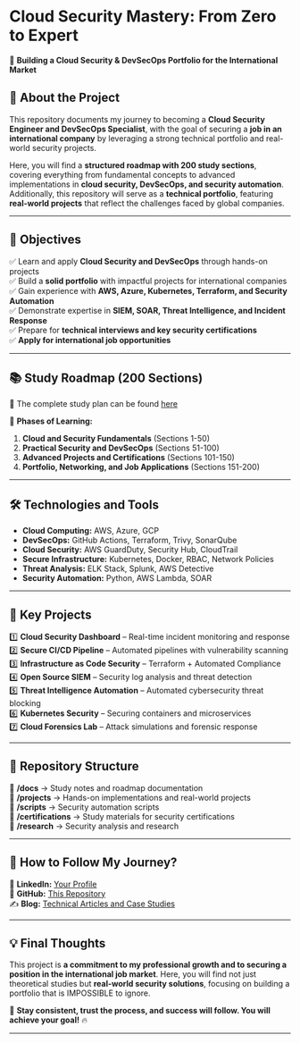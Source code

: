 # **Cloud Security Mastery: From Zero to Expert**  
🚀 **Building a Cloud Security & DevSecOps Portfolio for the International Market**  

## **📌 About the Project**  
This repository documents my journey to becoming a **Cloud Security Engineer and DevSecOps Specialist**, with the goal of securing a **job in an international company** by leveraging a strong technical portfolio and real-world security projects.  

Here, you will find a **structured roadmap with 200 study sections**, covering everything from fundamental concepts to advanced implementations in **cloud security, DevSecOps, and security automation**. Additionally, this repository will serve as a **technical portfolio**, featuring **real-world projects** that reflect the challenges faced by global companies.  

---

## **🎯 Objectives**  
✅ Learn and apply **Cloud Security and DevSecOps** through hands-on projects  
✅ Build a **solid portfolio** with impactful projects for international companies  
✅ Gain experience with **AWS, Azure, Kubernetes, Terraform, and Security Automation**  
✅ Demonstrate expertise in **SIEM, SOAR, Threat Intelligence, and Incident Response**  
✅ Prepare for **technical interviews and key security certifications**  
✅ **Apply for international job opportunities**  

---

## **📚 Study Roadmap (200 Sections)**  
📌 The complete study plan can be found [here](./ROADMAP.md)  

🔹 **Phases of Learning:**  
1. **Cloud and Security Fundamentals** (Sections 1-50)  
2. **Practical Security and DevSecOps** (Sections 51-100)  
3. **Advanced Projects and Certifications** (Sections 101-150)  
4. **Portfolio, Networking, and Job Applications** (Sections 151-200)  

---

## **🛠️ Technologies and Tools**  
- **Cloud Computing:** AWS, Azure, GCP  
- **DevSecOps:** GitHub Actions, Terraform, Trivy, SonarQube  
- **Cloud Security:** AWS GuardDuty, Security Hub, CloudTrail  
- **Secure Infrastructure:** Kubernetes, Docker, RBAC, Network Policies  
- **Threat Analysis:** ELK Stack, Splunk, AWS Detective  
- **Security Automation:** Python, AWS Lambda, SOAR  

---

## **🚀 Key Projects**  
1️⃣ **Cloud Security Dashboard** – Real-time incident monitoring and response  
2️⃣ **Secure CI/CD Pipeline** – Automated pipelines with vulnerability scanning  
3️⃣ **Infrastructure as Code Security** – Terraform + Automated Compliance  
4️⃣ **Open Source SIEM** – Security log analysis and threat detection  
5️⃣ **Threat Intelligence Automation** – Automated cybersecurity threat blocking  
6️⃣ **Kubernetes Security** – Securing containers and microservices  
7️⃣ **Cloud Forensics Lab** – Attack simulations and forensic response  

---

## **📂 Repository Structure**  
📁 **/docs** → Study notes and roadmap documentation  
📁 **/projects** → Hands-on implementations and real-world projects  
📁 **/scripts** → Security automation scripts  
📁 **/certifications** → Study materials for security certifications  
📁 **/research** → Security analysis and research  

---

## **📢 How to Follow My Journey?**  
💼 **LinkedIn:** [Your Profile](https://www.linkedin.com/in/your-profile)  
🐙 **GitHub:** [This Repository](https://github.com/your-username/cloud-security-mastery)  
✍ **Blog:** [Technical Articles and Case Studies](https://medium.com/@your-profile)  

---

## **💡 Final Thoughts**  
This project is **a commitment to my professional growth and to securing a position in the international job market**. Here, you will find not just theoretical studies but **real-world security solutions**, focusing on building a portfolio that is IMPOSSIBLE to ignore.  

🚀 **Stay consistent, trust the process, and success will follow. You will achieve your goal!** 🔥  

---
